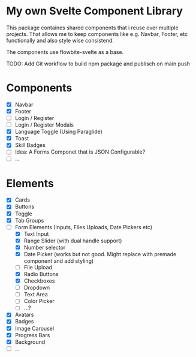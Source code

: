 # My own Svelte Component Library
This package containes shared components that i reuse over multiple projects.
That allows me to keep components like e.g. Navbar, Footer, etc functionally and also style wise consistend.

The components use flowbite-svelte as a base.

TODO: Add Git workflow to build npm package and publisch on main push


# Components 
- [x] Navbar
- [x] Footer
- [ ] Login / Register
- [ ] Login / Register Modals
- [x] Language Toggle (Using Paraglide)
- [x] Toast
- [x] Skill Badges
- [ ] Idea: A Forms Componet that is JSON Configurable?
- [ ] ...

# Elements
- [x] Cards
- [x] Buttons
- [x] Toggle
- [X] Tab Groups
- [ ] Form Elements (Inputs, Files Uploads, Date Pickers etc)
    - [X] Text Input
    - [X] Range Slider (with dual handle support)
    - [X] Number selector
    - [x] Date Picker (works but not good. Might replace with premade component and add styling)
    - [ ] File Upload
    - [x] Radio Buttons
    - [x] Checkboxes
    - [ ] Dropdown
    - [ ] Text Area
    - [ ] Color Picker
    - [ ] ...?
- [X] Avatars
- [x] Badges
- [X] Image Carousel
- [X] Progress Bars
- [x] Background
- [ ] ...
